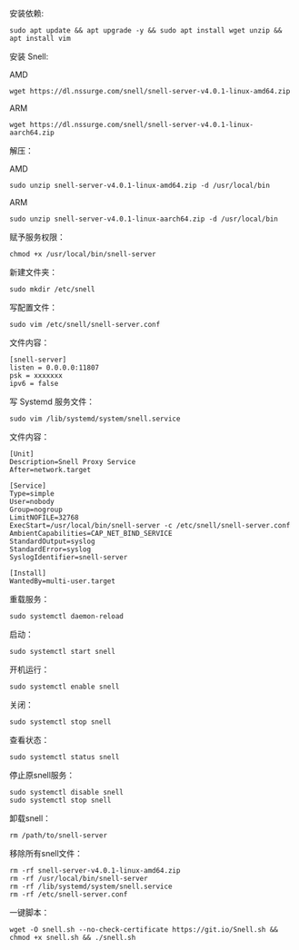 安装依赖:
```
sudo apt update && apt upgrade -y && sudo apt install wget unzip && apt install vim
```

安装 Snell:

AMD
```
wget https://dl.nssurge.com/snell/snell-server-v4.0.1-linux-amd64.zip
```

ARM
```
wget https://dl.nssurge.com/snell/snell-server-v4.0.1-linux-aarch64.zip
```

解压：

AMD
```
sudo unzip snell-server-v4.0.1-linux-amd64.zip -d /usr/local/bin
```

ARM
```
sudo unzip snell-server-v4.0.1-linux-aarch64.zip -d /usr/local/bin
```
赋予服务权限：
```
chmod +x /usr/local/bin/snell-server
```

新建文件夹：
```
sudo mkdir /etc/snell
```

写配置文件：
```
sudo vim /etc/snell/snell-server.conf
```

文件内容：
```
[snell-server]
listen = 0.0.0.0:11807
psk = xxxxxxx
ipv6 = false
```

写 Systemd 服务文件：
```
sudo vim /lib/systemd/system/snell.service
```

文件内容：
```
[Unit]
Description=Snell Proxy Service
After=network.target

[Service]
Type=simple
User=nobody
Group=nogroup
LimitNOFILE=32768
ExecStart=/usr/local/bin/snell-server -c /etc/snell/snell-server.conf
AmbientCapabilities=CAP_NET_BIND_SERVICE
StandardOutput=syslog
StandardError=syslog
SyslogIdentifier=snell-server

[Install]
WantedBy=multi-user.target
```

重载服务：
```
sudo systemctl daemon-reload
```

启动：
```
sudo systemctl start snell
```

开机运行：
```
sudo systemctl enable snell
```

关闭：
```
sudo systemctl stop snell
```

查看状态：
```
sudo systemctl status snell
```

停止原snell服务：
```
sudo systemctl disable snell
sudo systemctl stop snell
```

卸载snell：
```
rm /path/to/snell-server
```

移除所有snell文件：
```
rm -rf snell-server-v4.0.1-linux-amd64.zip
rm -rf /usr/local/bin/snell-server
rm -rf /lib/systemd/system/snell.service
rm -rf /etc/snell-server.conf 
```

一键脚本：
```
wget -O snell.sh --no-check-certificate https://git.io/Snell.sh && chmod +x snell.sh && ./snell.sh
